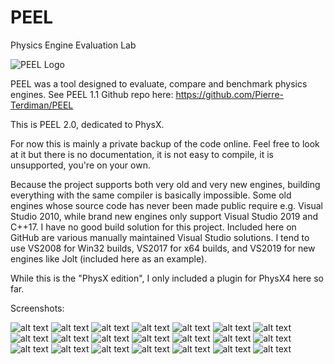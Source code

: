 # PEEL

Physics Engine Evaluation Lab

![PEEL Logo](PEEL/Media/peel.jpg?raw=true)

PEEL was a tool designed to evaluate, compare and benchmark physics engines. See PEEL 1.1 Github repo here: https://github.com/Pierre-Terdiman/PEEL

This is PEEL 2.0, dedicated to PhysX.

For now this is mainly a private backup of the code online. Feel free to look at it but there is no documentation, it is not easy to compile, it is unsupported, you're on your own.

Because the project supports both very old and very new engines, building everything with the same compiler is basically impossible. Some old engines whose source code has never been made public require e.g. Visual Studio 2010, while brand new engines only support Visual Studio 2019 and C++17. I have no good build solution for this project. Included here on GitHub are various manually maintained Visual Studio solutions. I tend to use VS2008 for Win32 builds, VS2017 for x64 builds, and VS2019 for new engines like Jolt (included here as an example).

While this is the "PhysX edition", I only included a plugin for PhysX4 here so far.

Screenshots:

![alt text](PEEL/Media/Screenshots/Screenshot00.jpg?raw=true) ![alt text](PEEL/Media/Screenshots/Screenshot01.jpg?raw=true) ![alt text](PEEL/Media/Screenshots/Screenshot02.jpg?raw=true)
![alt text](PEEL/Media/Screenshots/Screenshot03.jpg?raw=true) ![alt text](PEEL/Media/Screenshots/Screenshot04.jpg?raw=true) ![alt text](PEEL/Media/Screenshots/Screenshot05.jpg?raw=true)
![alt text](PEEL/Media/Screenshots/Screenshot06.jpg?raw=true) ![alt text](PEEL/Media/Screenshots/Screenshot07.jpg?raw=true) ![alt text](PEEL/Media/Screenshots/Screenshot08.jpg?raw=true)
![alt text](PEEL/Media/Screenshots/Screenshot09.jpg?raw=true) ![alt text](PEEL/Media/Screenshots/Screenshot10.jpg?raw=true) ![alt text](PEEL/Media/Screenshots/Screenshot11.jpg?raw=true)
![alt text](PEEL/Media/Screenshots/Screenshot12.jpg?raw=true) ![alt text](PEEL/Media/Screenshots/Screenshot13.jpg?raw=true) ![alt text](PEEL/Media/Screenshots/Screenshot14.jpg?raw=true)
![alt text](PEEL/Media/Screenshots/Screenshot15.jpg?raw=true) ![alt text](PEEL/Media/Screenshots/Screenshot16.jpg?raw=true) ![alt text](PEEL/Media/Screenshots/Screenshot17.jpg?raw=true)
![alt text](PEEL/Media/Screenshots/Screenshot18.jpg?raw=true) ![alt text](PEEL/Media/Screenshots/Screenshot19.jpg?raw=true) ![alt text](PEEL/Media/Screenshots/Screenshot20.jpg?raw=true)
